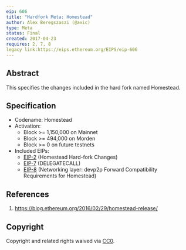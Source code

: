 ```yaml
---
eip: 606
title: "Hardfork Meta: Homestead"
author: Alex Beregszaszi (@axic)
type: Meta
status: Final
created: 2017-04-23
requires: 2, 7, 8
legacy link:https://eips.ethereum.org/EIPS/eip-606
---
```


## Abstract

This specifies the changes included in the hard fork named Homestead.

## Specification

- Codename: Homestead
- Activation:
  - Block >= 1,150,000 on Mainnet
  - Block >= 494,000 on Morden
  - Block >= 0 on future testnets
- Included EIPs:
  - [EIP-2](https://eips.ethereum.org/EIPS/eip-2) (Homestead Hard-fork Changes)
  - [EIP-7](https://eips.ethereum.org/EIPS/eip-7) (DELEGATECALL)
  - [EIP-8](https://eips.ethereum.org/EIPS/eip-8) (Networking layer: devp2p Forward Compatibility Requirements for Homestead)

## References

1. https://blog.ethereum.org/2016/02/29/homestead-release/

## Copyright

Copyright and related rights waived via [CC0](https://creativecommons.org/publicdomain/zero/1.0/).
